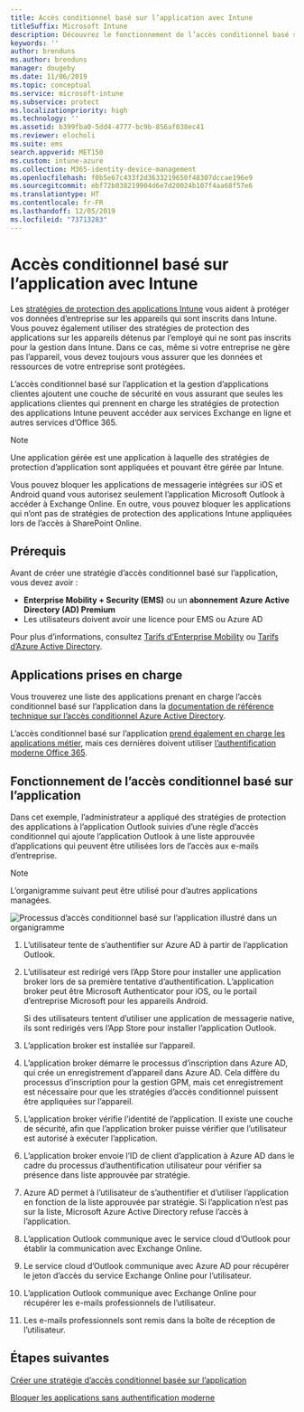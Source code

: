 ```yaml
---
title: Accès conditionnel basé sur l’application avec Intune
titleSuffix: Microsoft Intune
description: Découvrez le fonctionnement de l’accès conditionnel basé sur l’application avec Intune.
keywords: ''
author: brenduns
ms.author: brenduns
manager: dougeby
ms.date: 11/06/2019
ms.topic: conceptual
ms.service: microsoft-intune
ms.subservice: protect
ms.localizationpriority: high
ms.technology: ''
ms.assetid: b399fba0-5dd4-4777-bc9b-856af038ec41
ms.reviewer: elocholi
ms.suite: ems
search.appverid: MET150
ms.custom: intune-azure
ms.collection: M365-identity-device-management
ms.openlocfilehash: f0b5e67c433f2d3633219650f48307dccae196e9
ms.sourcegitcommit: ebf72b038219904d6e7d20024b107f4aa68f57e6
ms.translationtype: HT
ms.contentlocale: fr-FR
ms.lasthandoff: 12/05/2019
ms.locfileid: "73713283"
---
```

# <a name="app-based-conditional-access-with-intune"></a>Accès conditionnel basé sur l’application avec Intune

Les [stratégies de protection des applications Intune](../apps/app-protection-policy.md) vous aident à protéger vos données d’entreprise sur les appareils qui sont inscrits dans Intune. Vous pouvez également utiliser des stratégies de protection des applications sur les appareils détenus par l’employé qui ne sont pas inscrits pour la gestion dans Intune. Dans ce cas, même si votre entreprise ne gère pas l’appareil, vous devez toujours vous assurer que les données et ressources de votre entreprise sont protégées.

L’accès conditionnel basé sur l’application et la gestion d’applications clientes ajoutent une couche de sécurité en vous assurant que seules les applications clientes qui prennent en charge les stratégies de protection des applications Intune peuvent accéder aux services Exchange en ligne et autres services d’Office 365.

> [!NOTE]
> Une application gérée est une application à laquelle des stratégies de protection d’application sont appliquées et pouvant être gérée par Intune.

Vous pouvez bloquer les applications de messagerie intégrées sur iOS et Android quand vous autorisez seulement l’application Microsoft Outlook à accéder à Exchange Online. En outre, vous pouvez bloquer les applications qui n’ont pas de stratégies de protection des applications Intune appliquées lors de l’accès à SharePoint Online.

## <a name="prerequisites"></a>Prérequis

Avant de créer une stratégie d’accès conditionnel basé sur l’application, vous devez avoir :

- **Enterprise Mobility + Security (EMS)** ou un **abonnement Azure Active Directory (AD) Premium**
- Les utilisateurs doivent avoir une licence pour EMS ou Azure AD

Pour plus d’informations, consultez [Tarifs d’Enterprise Mobility](https://www.microsoft.com/cloud-platform/enterprise-mobility-pricing) ou [Tarifs d’Azure Active Directory](https://azure.microsoft.com/pricing/details/active-directory/).

## <a name="supported-apps"></a>Applications prises en charge

Vous trouverez une liste des applications prenant en charge l’accès conditionnel basé sur l’application dans la [documentation de référence technique sur l’accès conditionnel Azure Active Directory](https://docs.microsoft.com/azure/active-directory/active-directory-conditional-access-technical-reference).

L’accès conditionnel basé sur l’application [prend également en charge les applications métier](app-modern-authentication-block.md), mais ces dernières doivent utiliser [l’authentification moderne Office 365](https://support.office.com/article/Using-Office-365-modern-authentication-with-Office-clients-776c0036-66fd-41cb-8928-5495c0f9168a). 

## <a name="how-app-based-conditional-access-works"></a>Fonctionnement de l’accès conditionnel basé sur l’application

Dans cet exemple, l’administrateur a appliqué des stratégies de protection des applications à l’application Outlook suivies d’une règle d’accès conditionnel qui ajoute l’application Outlook à une liste approuvée d’applications qui peuvent être utilisées lors de l’accès aux e-mails d’entreprise.

> [!NOTE]
> L’organigramme suivant peut être utilisé pour d’autres applications managées.

![Processus d’accès conditionnel basé sur l’application illustré dans un organigramme](./media/app-based-conditional-access-intune/ca-intune-common-ways-3.png)

1. L’utilisateur tente de s’authentifier sur Azure AD à partir de l’application Outlook.

2. L’utilisateur est redirigé vers l’App Store pour installer une application broker lors de sa première tentative d’authentification. L’application broker peut être Microsoft Authenticator pour iOS, ou le portail d’entreprise Microsoft pour les appareils Android.

   Si des utilisateurs tentent d’utiliser une application de messagerie native, ils sont redirigés vers l’App Store pour installer l’application Outlook.

3. L’application broker est installée sur l’appareil.

4. L’application broker démarre le processus d’inscription dans Azure AD, qui crée un enregistrement d’appareil dans Azure AD. Cela diffère du processus d’inscription pour la gestion GPM, mais cet enregistrement est nécessaire pour que les stratégies d’accès conditionnel puissent être appliquées sur l’appareil.

5. L’application broker vérifie l’identité de l’application. Il existe une couche de sécurité, afin que l’application broker puisse vérifier que l’utilisateur est autorisé à exécuter l’application.

6. L’application broker envoie l’ID de client d’application à Azure AD dans le cadre du processus d’authentification utilisateur pour vérifier sa présence dans liste approuvée par stratégie.

7. Azure AD permet à l’utilisateur de s’authentifier et d’utiliser l’application en fonction de la liste approuvée par stratégie. Si l’application n’est pas sur la liste, Microsoft Azure Active Directory refuse l’accès à l’application.

8. L’application Outlook communique avec le service cloud d’Outlook pour établir la communication avec Exchange Online.

9. Le service cloud d’Outlook communique avec Azure AD pour récupérer le jeton d’accès du service Exchange Online pour l’utilisateur.

10. L’application Outlook communique avec Exchange Online pour récupérer les e-mails professionnels de l’utilisateur.

11. Les e-mails professionnels sont remis dans la boîte de réception de l’utilisateur.

## <a name="next-steps"></a>Étapes suivantes
[Créer une stratégie d’accès conditionnel basée sur l’application](app-based-conditional-access-intune-create.md)

[Bloquer les applications sans authentification moderne](app-modern-authentication-block.md)
